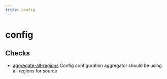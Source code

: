 ```yaml
---
title: config
---
```


# config

## Checks


- [aggregate-all-regions](aggregate-all-regions) Config configuration aggregator should be using all regions for source




